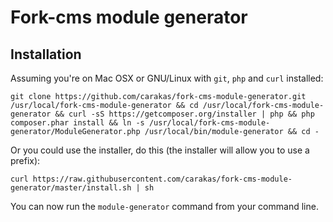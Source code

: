 # Fork-cms module generator

## Installation

Assuming you're on Mac OSX or GNU/Linux with `git`, `php` and `curl` installed:

	git clone https://github.com/carakas/fork-cms-module-generator.git /usr/local/fork-cms-module-generator && cd /usr/local/fork-cms-module-generator && curl -sS https://getcomposer.org/installer | php && php composer.phar install && ln -s /usr/local/fork-cms-module-generator/ModuleGenerator.php /usr/local/bin/module-generator && cd -

Or you could use the installer, do this (the installer will allow you to use a prefix):

	curl https://raw.githubusercontent.com/carakas/fork-cms-module-generator/master/install.sh | sh

You can now run the `module-generator` command from your command line.

